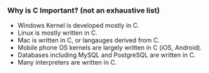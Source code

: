 ### Why is C Important? (not an exhaustive list)
* Windows Kernel is developed mostly in C.
* Linux is mostly written in C.
* Mac is written in C, or langauges derived from C.
* Mobile phone OS kernels are largely written in C (iOS, Android).
* Databases including MySQL and PostgreSQL are written in C.
* Many interpreters are written in C.